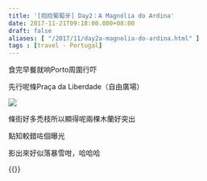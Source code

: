 ```yaml
---
title: '[抱抱葡萄牙] Day2：A Magnólia do Ardina'
date: 2017-11-21T09:18:00.000+08:00
draft: false
aliases: [ "/2017/11/day2a-magnolia-do-ardina.html" ]
tags : [travel - Portugal]
---
```


食完早餐就响Porto周圍行吓  

先行呢條Praça da Liberdade（自由廣場）

![](https://c1.staticflickr.com/5/4209/35681439531_66d7d999e5_z.jpg)

條街好多禿枝所以顯得呢兩棵木蘭好突出

  

點知較錯咗個曝光

影出來好似落暴雪咁，哈哈哈

  

{{<portugal>}}  
